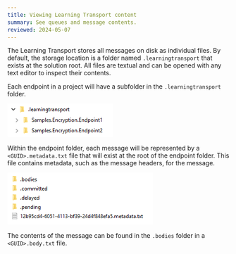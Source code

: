 ```yaml
---
title: Viewing Learning Transport content
summary: See queues and message contents.
reviewed: 2024-05-07
---
```

The Learning Transport stores all messages on disk as individual files. By default, the storage location is a folder named `.learningtransport` that exists at the solution root. All files are textual and can be opened with any text editor to inspect their contents.

Each endpoint in a project will have a subfolder in the `.learningtransport` folder.

![Learning transport endpoints](learningtransport-endpoints.png "Learning transport endpoints")

Within the endpoint folder, each message will be represented by a `<GUID>.metadata.txt` file that will exist at the root of the endpoint folder. This file contains metadata, such as the message headers, for the message. 

![Learning transport metadata](learningtransport-metadata.png "Learning transport metadata")

The contents of the message can be found in the `.bodies` folder in a `<GUID>.body.txt` file.
